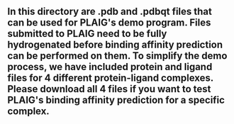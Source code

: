 ## In this directory are .pdb and .pdbqt files that can be used for PLAIG's demo program. Files submitted to PLAIG need to be fully hydrogenated before binding affinity prediction can be performed on them. To simplify the demo process, we have included protein and ligand files for 4 different protein-ligand complexes. Please download all 4 files if you want to test PLAIG's binding affinity prediction for a specific complex.
